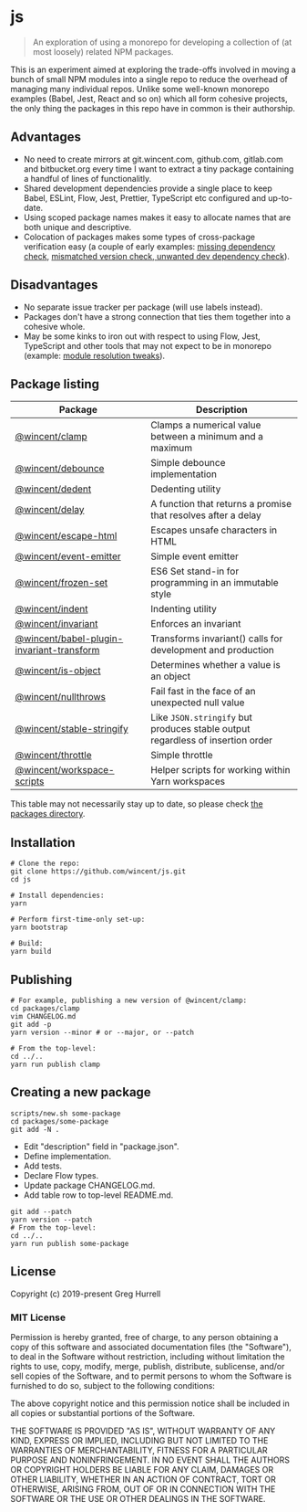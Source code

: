 # js

> An exploration of using a monorepo for developing a collection of (at most loosely) related NPM packages.

This is an experiment aimed at exploring the trade-offs involved in moving a bunch of small NPM modules into a single repo to reduce the overhead of managing many individual repos. Unlike some well-known monorepo examples (Babel, Jest, React and so on) which all form cohesive projects, the only thing the packages in this repo have in common is their authorship.

## Advantages

- No need to create mirrors at git.wincent.com, github.com, gitlab.com and bitbucket.org every time I want to extract a tiny package containing a handful of lines of functionalitly.
- Shared development dependencies provide a single place to keep Babel, ESLint, Flow, Jest, Prettier, TypeScript etc configured and up-to-date.
- Using scoped package names makes it easy to allocate names that are both unique and descriptive.
- Colocation of packages makes some types of cross-package verification easy (a couple of early examples: [missing dependency check](https://github.com/wincent/js/commit/02e2eb280db050e523d2a3e065a93f0ef221fb82), [mismatched version check, unwanted dev dependency check](https://github.com/wincent/js/commit/c7147c86b055ab1ecc57a24b29cb7ef274dc69de)).

## Disadvantages

- No separate issue tracker per package (will use labels instead).
- Packages don't have a strong connection that ties them together into a cohesive whole.
- May be some kinks to iron out with respect to using Flow, Jest, TypeScript and other tools that may not expect to be in monorepo (example: [module resolution tweaks](https://github.com/wincent/js/commit/fe2d7318dc94354306331eb9f5b0d191a831fd9a)).

## Package listing

| Package                                                                                                                          | Description                                                                    |
| -------------------------------------------------------------------------------------------------------------------------------- | ------------------------------------------------------------------------------ |
| [@wincent/clamp](https://github.com/wincent/js/tree/master/packages/clamp)                                                       | Clamps a numerical value between a minimum and a maximum                       |
| [@wincent/debounce](https://github.com/wincent/js/tree/master/packages/debounce)                                                 | Simple debounce implementation                                                 |
| [@wincent/dedent](https://github.com/wincent/js/tree/master/packages/dedent)                                                     | Dedenting utility                                                              |
| [@wincent/delay](https://github.com/wincent/js/tree/master/packages/delay)                                                       | A function that returns a promise that resolves after a delay                  |
| [@wincent/escape-html](https://github.com/wincent/js/tree/master/packages/escape-html)                                           | Escapes unsafe characters in HTML                                              |
| [@wincent/event-emitter](https://github.com/wincent/js/tree/master/packages/event-emitter)                                       | Simple event emitter                                                           |
| [@wincent/frozen-set](https://github.com/wincent/js/tree/master/packages/frozen-set)                                             | ES6 Set stand-in for programming in an immutable style                         |
| [@wincent/indent](https://github.com/wincent/js/tree/master/packages/indent)                                                     | Indenting utility                                                              |
| [@wincent/invariant](https://github.com/wincent/js/tree/master/packages/invariant)                                               | Enforces an invariant                                                          |
| [@wincent/babel-plugin-invariant-transform](https://github.com/wincent/js/tree/master/packages/babel-plugin-invariant-transform) | Transforms invariant() calls for development and production                    |
| [@wincent/is-object](https://github.com/wincent/js/tree/master/packages/is-object)                                               | Determines whether a value is an object                                        |
| [@wincent/nullthrows](https://github.com/wincent/js/tree/master/packages/nullthrows)                                             | Fail fast in the face of an unexpected null value                              |
| [@wincent/stable-stringify](https://github.com/wincent/js/tree/master/packages/stable-stringify)                                 | Like `JSON.stringify` but produces stable output regardless of insertion order |
| [@wincent/throttle](https://github.com/wincent/js/tree/master/packages/throttle)                                                 | Simple throttle                                                                |
| [@wincent/workspace-scripts](https://github.com/wincent/js/tree/master/packages/workspace-scripts)                               | Helper scripts for working within Yarn workspaces                              |

This table may not necessarily stay up to date, so please check [the packages directory](https://github.com/wincent/js/tree/master/packages).

## Installation

```shell
# Clone the repo:
git clone https://github.com/wincent/js.git
cd js

# Install dependencies:
yarn

# Perform first-time-only set-up:
yarn bootstrap

# Build:
yarn build
```

## Publishing

```shell
# For example, publishing a new version of @wincent/clamp:
cd packages/clamp
vim CHANGELOG.md
git add -p
yarn version --minor # or --major, or --patch

# From the top-level:
cd ../..
yarn run publish clamp
```

## Creating a new package

```shell
scripts/new.sh some-package
cd packages/some-package
git add -N .
```

- Edit "description" field in "package.json".
- Define implementation.
- Add tests.
- Declare Flow types.
- Update package CHANGELOG.md.
- Add table row to top-level README.md.

```shell
git add --patch
yarn version --patch
# From the top-level:
cd ../..
yarn run publish some-package
```

## License

Copyright (c) 2019-present Greg Hurrell

### MIT License

Permission is hereby granted, free of charge, to any person obtaining a copy of this software and associated documentation files (the "Software"), to deal in the Software without restriction, including without limitation the rights to use, copy, modify, merge, publish, distribute, sublicense, and/or sell copies of the Software, and to permit persons to whom the Software is furnished to do so, subject to the following conditions:

The above copyright notice and this permission notice shall be included in all copies or substantial portions of the Software.

THE SOFTWARE IS PROVIDED "AS IS", WITHOUT WARRANTY OF ANY KIND, EXPRESS OR IMPLIED, INCLUDING BUT NOT LIMITED TO THE WARRANTIES OF MERCHANTABILITY, FITNESS FOR A PARTICULAR PURPOSE AND NONINFRINGEMENT. IN NO EVENT SHALL THE AUTHORS OR COPYRIGHT HOLDERS BE LIABLE FOR ANY CLAIM, DAMAGES OR OTHER LIABILITY, WHETHER IN AN ACTION OF CONTRACT, TORT OR OTHERWISE, ARISING FROM, OUT OF OR IN CONNECTION WITH THE SOFTWARE OR THE USE OR OTHER DEALINGS IN THE SOFTWARE.
